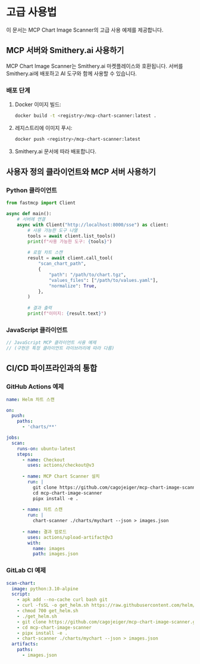 # 고급 사용법

이 문서는 MCP Chart Image Scanner의 고급 사용 예제를 제공합니다.

## MCP 서버와 Smithery.ai 사용하기

MCP Chart Image Scanner는 Smithery.ai 마켓플레이스와 호환됩니다. 서버를 Smithery.ai에 배포하고 AI 도구와 함께 사용할 수 있습니다.

### 배포 단계

1. Docker 이미지 빌드:
   ```bash
   docker build -t <registry>/mcp-chart-scanner:latest .
   ```

2. 레지스트리에 이미지 푸시:
   ```bash
   docker push <registry>/mcp-chart-scanner:latest
   ```

3. Smithery.ai 문서에 따라 배포합니다.

## 사용자 정의 클라이언트와 MCP 서버 사용하기

### Python 클라이언트

```python
from fastmcp import Client

async def main():
    # 서버에 연결
    async with Client("http://localhost:8000/sse") as client:
        # 사용 가능한 도구 나열
        tools = await client.list_tools()
        print(f"사용 가능한 도구: {tools}")
        
        # 로컬 차트 스캔
        result = await client.call_tool(
            "scan_chart_path",
            {
                "path": "/path/to/chart.tgz",
                "values_files": ["/path/to/values.yaml"],
                "normalize": True,
            },
        )
        
        # 결과 출력
        print(f"이미지: {result.text}")
```

### JavaScript 클라이언트

```javascript
// JavaScript MCP 클라이언트 사용 예제
// (구현은 특정 클라이언트 라이브러리에 따라 다름)
```

## CI/CD 파이프라인과의 통합

### GitHub Actions 예제

```yaml
name: Helm 차트 스캔

on:
  push:
    paths:
      - 'charts/**'

jobs:
  scan:
    runs-on: ubuntu-latest
    steps:
      - name: Checkout
        uses: actions/checkout@v3
      
      - name: MCP Chart Scanner 설치
        run: |
          git clone https://github.com/cagojeiger/mcp-chart-image-scanner.git
          cd mcp-chart-image-scanner
          pipx install -e .
      
      - name: 차트 스캔
        run: |
          chart-scanner ./charts/mychart --json > images.json
      
      - name: 결과 업로드
        uses: actions/upload-artifact@v3
        with:
          name: images
          path: images.json
```

### GitLab CI 예제

```yaml
scan-chart:
  image: python:3.10-alpine
  script:
    - apk add --no-cache curl bash git
    - curl -fsSL -o get_helm.sh https://raw.githubusercontent.com/helm/helm/main/scripts/get-helm-3
    - chmod 700 get_helm.sh
    - ./get_helm.sh
    - git clone https://github.com/cagojeiger/mcp-chart-image-scanner.git
    - cd mcp-chart-image-scanner
    - pipx install -e .
    - chart-scanner ./charts/mychart --json > images.json
  artifacts:
    paths:
      - images.json
```
